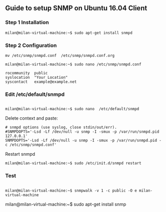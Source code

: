## Guide to setup SNMP on Ubuntu 16.04 Client

### Step 1 Installation

```
milan@milan-virtual-machine:~$ sudo apt-get install snmpd
```

### Step 2 Configuration

```
mv /etc/snmp/snmpd.conf  /etc/snmp/snmpd.conf.org

milan@milan-virtual-machine:~$ sudo nano /etc/snmp/snmpd.conf

rocommunity  public
syslocation  "Your Location"
syscontact   example@example.net

```

### Edit /etc/default/snmpd

```

milan@milan-virtual-machine:~$ sudo nano  /etc/default/snmpd

```

Delete context and paste:

```
# snmpd options (use syslog, close stdin/out/err).
#SNMPDOPTS='-Lsd -Lf /dev/null -u snmp -I -smux -p /var/run/snmpd.pid 127.0.0.1'
SNMPDOPTS='-Lsd -Lf /dev/null -u snmp -I -smux -p /var/run/snmpd.pid -c /etc/snmp/snmpd.conf'
```

Restart snmpd

```
milan@milan-virtual-machine:~$ sudo /etc/init.d/snmpd restart
```

### Test

```

milan@milan-virtual-machine:~$ snmpwalk -v 1 -c public -O e milan-virtual-machine

```

milan@milan-virtual-machine:~$ sudo apt-get install snmp

```

